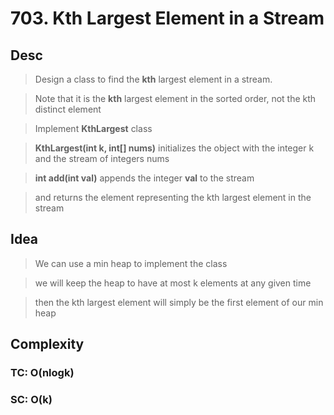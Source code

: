 # 703. Kth Largest Element in a Stream

## Desc

> Design a class to find the **kth** largest element in a stream.

> Note that it is the **kth** largest element in the sorted order, not the kth distinct element

> Implement **KthLargest** class

> **KthLargest(int k, int[] nums)** initializes the object with the integer k and the stream of integers nums

> **int add(int val)** appends the integer **val** to the stream

> and returns the element representing the kth largest element in the stream

## Idea

> We can use a min heap to implement the class

> we will keep the heap to have at most k elements at any given time

> then the kth largest element will simply be the first element of our min heap

## Complexity

### TC: O(nlogk)

### SC: O(k)